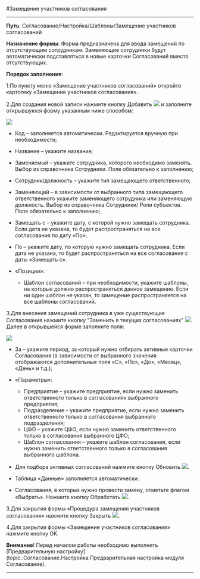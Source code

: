 ﻿#Замещение участников согласования

----------

**Путь**: Согласование/Настройка/Шаблоны/Замещение участников согласований

**Назначение формы**: Форма предназначена для ввода замещений по отсутствующим сотрудникам. Заменяющие сотрудники будут автоматически подставляться в новые карточки Согласований вместо отсутствующих.

**Порядок заполнения**:

1.По пункту меню «Замещение участников согласований» откройте картотеку «Замещение участников согласования».

2.Для создания новой записи нажмите кнопку  Добавить ![](topic:.AddFiles.Btn_Add.png) и заполните открывшуюся форму указанным ниже способом:
 
![](topic:.AddFiles.Screenshot_2169.jpg)
 
* Код – заполняется автоматически. Редактируется вручную при необходимости;
* Название – укажите название;
* Заменяемый – укажите сотрудника, которого необходимо заменять. Выбор из справочника Сотрудники. Поле обязательно к заполнению;
* Сотрудник/должность – укажите тип замещающего ответственного;
* Заменяющий – в зависимости от выбранного типа замещающего ответственного укажите заменяющего сотрудника или заменяющую должность. Выбор из справочника Сотрудники/ Роли субъектов. Поле обязательно к заполнению;
* Замещать с – укажите дату, с которой нужно замещать сотрудника. Если дата не указана, то будет распространяться на все согласования по дату «По»;
* По – укажите дату, по которую нужно замещать сотрудника. Если дата не указана, то будет распространяться на все согласования с даты «Замещать с».

* «Позиции»:
    * Шаблон согласований – при необходимости, укажите шаблоны, на которые должно распространяться данное замещение. Если ни один шаблон не указан, то замещение распространяется на все шаблоны согласований.

3.Для внесения замещений сотрудника в уже существующие Согласования нажмите кнопку "Заменить в текущих согласованиях" ![](topic:.AddFiles.Btn_Zamena.png). Далее в открывшейся форме заполните поля:

![](topic:.AddFiles.Screenshot_2170.jpg)
 
* За – укажите период, за который нужно отбирать активные карточки Согласования (в зависимости от выбранного значения отображаются дополнительные поля «С», «По», «До», «Месяц», «День» и т.д.);
* «Параметры»:
    * Предприятие – укажите предприятие, если нужно заменить ответственного только в согласованиях выбранного предприятия;
    * Подразделение – укажите предприятие, если нужно заменить ответственного только в согласования выбранного подразделения;
    * ЦФО – укажите ЦФО, если нужно заменить ответственного только в согласования выбранного ЦФО;
    * Шаблон согласования – укажите шаблон согласования, если нужно заменить ответственного только в согласования выбранного шаблона.
    
* Для подбора активных согласований нажмите кнопку  Обновить ![](topic:.AddFiles.Btn_Refresh.png).
* Таблица «Данные» заполняется автоматически.
* Согласования, в которых нужно провести замену, отметьте флагом «Выбрать». Нажмите кнопку Обработать ![](topic:.AddFiles.Btn_Chek.png).

3.Для закрытия формы «Процедура замещения участников согласования» нажмите кнопку Закрыть ![](topic:Notifications.AddFiles.BtnCloseCancel.png).

4.Для закрытия формы «Замещение участников согласования» нажмите кнопку ОК.

  **Внимание**! Перед началом работы необходимо выполнить [Предварительную настройку](topic:.Согласование.Настройка.Предварительная настройка модуля Согласование).

----------

